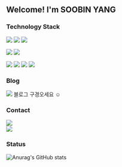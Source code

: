 ## Welcome! I'm SOOBIN YANG

### Technology Stack
<img src="https://img.shields.io/badge/Java4B4B77-3776AB?style=for-the-badge&logoColor=white"> <img src="https://img.shields.io/badge/Python-3776AB?style=for-the-badge&logo=Python&logoColor=white"> <img src="https://img.shields.io/badge/C/C++-A8B9CC?style=for-the-badge&logo=C&logoColor=white"> <br>

<img src="https://img.shields.io/badge/Django-092E20?style=for-the-badge&logo=Django&logoColor=white"> <img src="https://img.shields.io/badge/Spring Boot-6DB33F?style=for-the-badge&logo=SpringBoot&logoColor=white">  <br>

<img src="https://img.shields.io/badge/HTML-E34F26?style=for-the-badge&logo=HTML5&logoColor=white"> <img src="https://img.shields.io/badge/CSS-1572B6?style=for-the-badge&logo=CSS3&logoColor=white"> <img src="https://img.shields.io/badge/JavaScript-F7DF1E?style=for-the-badge&logo=JavaScript&logoColor=white"> <img src="https://img.shields.io/badge/React-61DAFB?style=for-the-badge&logo=React&logoColor=white"><br>

### Blog

[<img src="https://img.shields.io/badge/velog-20C997?style=for-the-badge&logo=Velog&logoColor=white">](https://velog.io/@ppparkta) 블로그 구경오세요 ☺️

### Contact

[<img src="https://img.shields.io/badge/Gmail-EA4335?style=for-the-badge&logo=Gmail&logoColor=white">](pppppark2@gmail.com) <br>
[<img src="https://img.shields.io/badge/GitHub-181717?style=for-the-badge&logo=github&logoColor=white">](https://github.com/ppparkta)

### Status

![Anurag's GitHub stats](https://github-readme-stats.vercel.app/api?username=ppparkta&show_icons=true&hide=stars)<br/>

